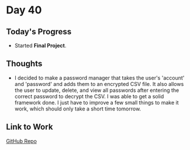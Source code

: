 # Day 40

## Today's Progress
- Started **Final Project**.

## Thoughts
- I decided to make a password manager that takes the user's 'account' and 'password' and adds them to an encrypted CSV file. It also allows the user to update, delete, and view all passwords after entering the correct password to decrypt the CSV. I was able to get a solid framework done. I just have to improve a few small things to make it work, which should only take a short time tomorrow.

## Link to Work
[GitHub Repo](https://github.com/V-Paritosh/CS50-Python)
